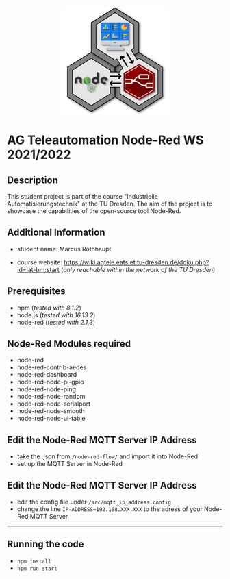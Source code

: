 <p align="center">
  <img src="docs/logo/Node-Red-Scada-Node.png" width="50%">
</p>

# AG Teleautomation Node-Red WS 2021/2022
## Description

This student project is part of the course "Industrielle Automatisierungstechnik" at the TU Dresden. 
The aim of the project is to showcase the capabilities of the open-source tool Node-Red.

## Additional Information
- student name: Marcus Rothhaupt

- course website: https://wiki.agtele.eats.et.tu-dresden.de/doku.php?id=iat-bm:start
  (*only reachable within the network of the TU Dresden*)

## Prerequisites

- npm (*tested with 8.1.2*)
- node.js (*tested with 16.13.2*)
- node-red (*tested with 2.1.3*)

## Node-Red Modules required

  - node-red
  - node-red-contrib-aedes
  - node-red-dashboard
  - node-red-node-pi-gpio
  - node-red-node-ping
  - node-red-node-random
  - node-red-node-serialport
  - node-red-node-smooth
  - node-red-node-ui-table


## Edit the Node-Red MQTT Server IP Address
- take the .json from <code>/node-red-flow/</code> and import it into Node-Red
- set up the MQTT Server in Node-Red

## Edit the Node-Red MQTT Server IP Address
- edit the config file under <code>/src/mqtt_ip_address.config</code>
- change the line <code>IP-ADDRESS=192.168.XXX.XXX</code> to the adress of your Node-Red MQTT Server

***

## Running the code

- <code>npm install</code>
- <code>npm run start</code>

